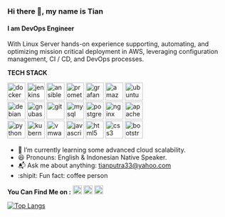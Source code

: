 ### Hi there 👋, my name is Tian
#### I am DevOps Engineer
With Linux Server hands-on experience supporting, automating, and optimizing mission critical deployment in AWS, leveraging configuration management, CI / CD, and DevOps processes.

**TECH STACK** 

<img src='https://cdn.jsdelivr.net/npm/simple-icons@3.0.1/icons/docker.svg' alt='docker' height='40'> <img src='https://cdn.jsdelivr.net/npm/simple-icons@3.0.1/icons/jenkins.svg' alt='jenkins' height='40'> <img src='https://cdn.jsdelivr.net/npm/simple-icons@3.0.1/icons/ansible.svg' alt='ansible' height='40'>
<img src='https://cdn.jsdelivr.net/npm/simple-icons@3.0.1/icons/prometheus.svg' alt='prometheus' height='40'>
<img src='https://cdn.jsdelivr.net/npm/simple-icons@3.0.1/icons/grafana.svg' alt='grafana' height='40'>
<img src='https://cdn.jsdelivr.net/npm/simple-icons@3.0.1/icons/amazonaws.svg' alt='amazonaws' height='40'>
<img src='https://cdn.jsdelivr.net/npm/simple-icons@3.0.1/icons/ubuntu.svg' alt='ubuntu' height='40'> <br>
<img src='https://cdn.jsdelivr.net/npm/simple-icons@3.0.1/icons/debian.svg' alt='debian' height='40'>
<img src='https://cdn.jsdelivr.net/npm/simple-icons@3.0.1/icons/gnubash.svg' alt='gnubash' height='40'>
<img src='https://cdn.jsdelivr.net/npm/simple-icons@3.0.1/icons/git.svg' alt='git' height='40'>
<img src='https://cdn.jsdelivr.net/npm/simple-icons@3.0.1/icons/mysql.svg' alt='mysql' height='40'>
<img src='https://cdn.jsdelivr.net/npm/simple-icons@3.0.1/icons/postgresql.svg' alt='postgresql' height='40'>
<img src='https://cdn.jsdelivr.net/npm/simple-icons@3.0.1/icons/nginx.svg' alt='nginx' height='40'>
<img src='https://cdn.jsdelivr.net/npm/simple-icons@3.0.1/icons/apache.svg' alt='apache' height='40'> <br>
<img src='https://cdn.jsdelivr.net/npm/simple-icons@3.0.1/icons/python.svg' alt='python' height='40'>
<img src='https://cdn.jsdelivr.net/npm/simple-icons@3.0.1/icons/kubernetes.svg' alt='kubernetes' height='40'>
<img src='https://cdn.jsdelivr.net/npm/simple-icons@3.0.1/icons/vmware.svg' alt='vmware' height='40'>
<img src='https://cdn.jsdelivr.net/npm/simple-icons@3.0.1/icons/javascript.svg' alt='javascript' height='40'>
<img src='https://cdn.jsdelivr.net/npm/simple-icons@3.0.1/icons/html5.svg' alt='html5' height='40'>
<img src='https://cdn.jsdelivr.net/npm/simple-icons@3.0.1/icons/css3.svg' alt='css3' height='40'>
<img src='https://cdn.jsdelivr.net/npm/simple-icons@3.0.1/icons/bootstrap.svg' alt='bootstrap' height='40'>



- 🌱 I’m currently learning some advanced cloud scalability. 
- :laughing: Pronouns: English & Indonesian Native Speaker.
- :mailbox_with_mail: Ask me about anything: tianputra33@yahoo.com
- :shipit: Fun fact: coffee person 

**You Can Find Me on :**
[<img src='https://cdn.jsdelivr.net/npm/simple-icons@3.0.1/icons/github.svg' alt='github' height='20'>](https://github.com/peruvianskies)  [<img src='https://cdn.jsdelivr.net/npm/simple-icons@3.0.1/icons/linkedin.svg' alt='linkedin' height='20'>](https://www.linkedin.com/in/tian-putra-nuhcahya/) [<img src='https://cdn.jsdelivr.net/npm/simple-icons@3.0.1/icons/telegram.svg' alt='telegram' height='20'>](https://t.me/Tianputra) 

[![Top Langs](https://github-readme-stats.vercel.app/api/top-langs/?username=peruvianskies)](https://github.com/anuraghazra/github-readme-stats)
